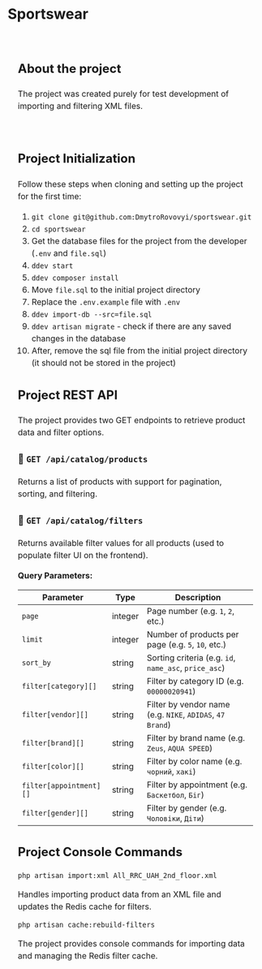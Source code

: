 # Sportswear

<div style="
    padding: 20px; 
    border-radius: 8px; 
    font-family: -apple-system, BlinkMacSystemFont, 'Segoe UI', 'Noto Sans', Helvetica, Arial, sans-serif, 'Apple Color Emoji', 'Segoe UI Emoji';
    font-size: 16px; 
    line-height: 1.5; 
    word-wrap: break-word;
">

## About the project

The project was created purely for test development of importing and filtering XML files.

<br>

## Project Initialization

Follow these steps when cloning and setting up the project for the first time:

<ol>
<li><code>git clone git@github.com:DmytroRovovyi/sportswear.git</code></li>
<li><code>cd sportswear</code></li>
<li>Get the database files for the project from the developer (<code>.env</code> and <code>file.sql</code>)</li>
<li><code>ddev start</code></li>
<li><code>ddev composer install</code></li>
<li>Move <code>file.sql</code> to the initial project directory</li>
<li>Replace the <code>.env.example</code> file with <code>.env</code></li>
<li><code>ddev import-db --src=file.sql</code></li>
<li><code>ddev artisan migrate</code> - check if there are any saved changes in the database</li>
<li>After, remove the sql file from the initial project directory (it should not be stored in the project)</li>
</ol>

## Project REST API

The project provides two GET endpoints to retrieve product data and filter options.

### 🔹 `GET /api/catalog/products`

Returns a list of products with support for pagination, sorting, and filtering.

### 🔹 `GET /api/catalog/filters`

Returns available filter values for all products (used to populate filter UI on the frontend).

**Query Parameters:**

| Parameter                   | Type     | Description                                                                 |
|----------------------------|----------|-----------------------------------------------------------------------------|
| `page`                     | integer  | Page number (e.g. `1`, `2`, etc.)                                           |
| `limit`                    | integer  | Number of products per page (e.g. `5`, `10`, etc.)                          |
| `sort_by`                  | string   | Sorting criteria (e.g. `id`, `name_asc`, `price_asc`)        |
| `filter[category][]`       | string    | Filter by category ID (e.g. `00000020941`)                                  |
| `filter[vendor][]`         | string    | Filter by vendor name (e.g. `NIKE`, `ADIDAS`, `47 Brand`)                   |
| `filter[brand][]`          | string    | Filter by brand name (e.g. `Zeus`, `AQUA SPEED`)                            |
| `filter[color][]`          | string    | Filter by color name (e.g. `чорний`, `хакі`)                                |
| `filter[appointment][]`    | string    | Filter by appointment (e.g. `Баскетбол`, `Біг`)                             |
| `filter[gender][]`         | string    | Filter by gender (e.g. `Чоловіки`, `Діти`)                                  |

## Project Console Commands
```bash
php artisan import:xml All_RRC_UAH_2nd_floor.xml
```
Handles importing product data from an XML file and updates the Redis cache for filters.
```bash
php artisan cache:rebuild-filters
```
The project provides console commands for importing data and managing the Redis filter cache.

</div>
